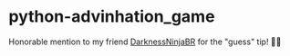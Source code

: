 # python-advinhation_game
<p>
  Honorable mention to my friend 
    <a href="https://github.com/PedroDNBR" target="_blank" rel="noreferrer">DarknessNinjaBR</a>
  for the "guess" tip! 🐱‍👤
</p>
